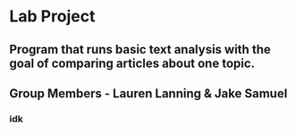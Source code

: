 # Lab Project
## Program that runs basic text analysis with the goal of comparing articles about one topic.
## Group Members - Lauren Lanning & Jake Samuel


### idk
